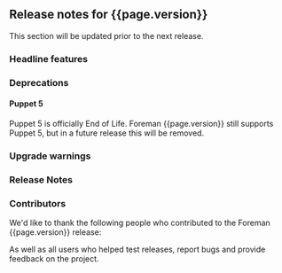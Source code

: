 ## Release notes for {{page.version}}

This section will be updated prior to the next release.

### Headline features

### Deprecations

#### Puppet 5

Puppet 5 is officially End of Life. Foreman {{page.version}} still supports Puppet 5, but in a future release this will be removed.

### Upgrade warnings

### Release Notes

### Contributors

We'd like to thank the following people who contributed to the Foreman {{page.version}} release:

<!-- update scripts/committers.rb with the correct versions and dates and fill this in -->

As well as all users who helped test releases, report bugs and provide feedback on the project.
